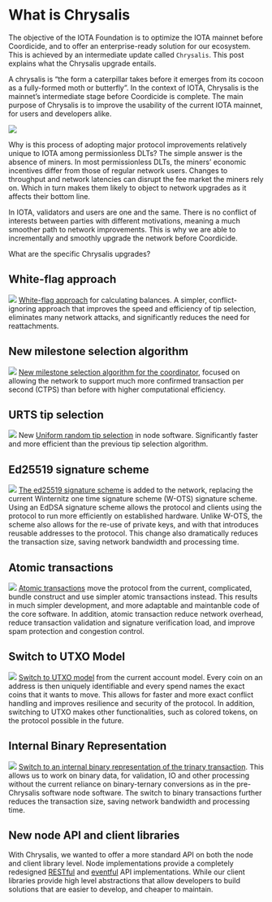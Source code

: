 # What is Chrysalis

The objective of the IOTA Foundation is to optimize the IOTA mainnet before Coordicide, and to offer an enterprise-ready solution for our ecosystem. This is achieved by an intermediate update called `Chrysalis`. This post explains what the Chrysalis upgrade entails.  

A chrysalis is “the form a caterpillar takes before it emerges from its cocoon as a fully-formed moth or butterfly”. In the context of IOTA, Chrysalis is the mainnet’s intermediate stage before Coordicide is complete. The main purpose of Chrysalis is to improve the usability of the current IOTA mainnet, for users and developers alike.

![](./assets/02_path_to.png)

Why is this process of adopting major protocol improvements relatively unique to IOTA among permissionless DLTs? The simple answer is the absence of miners. In most permissionless DLTs, the miners’ economic incentives differ from those of regular network users. Changes to throughput and network latencies can disrupt the fee market the miners rely on. Which in turn makes them likely to object to network upgrades as it affects their bottom line.

In IOTA, validators and users are one and the same. There is no conflict of interests between parties with different motivations, meaning a much smoother path to network improvements. This is why we are able to incrementally and smoothly upgrade the network before Coordicide.

What are the specific Chrysalis upgrades?

## White-flag approach
![](../docs/assets/what_is_chrysalis/01.png)
[White-flag approach](https://iota.cafe/t/conflict-white-flag-mitigate-conflict-spamming-by-ignoring-conflicts/233) for calculating balances. A simpler, conflict-ignoring approach that improves the speed and efficiency of tip selection, eliminates many network attacks, and significantly reduces the need for reattachments.

## New milestone selection algorithm
![](./assets/what_is_chrysalis/02.png)
[New milestone selection algorithm for the coordinator](https://iota.cafe/t/coordinator-improvements/310), focused on allowing the network to support much more confirmed transaction per second (CTPS) than before with higher computational efficiency.

## URTS tip selection
![](./assets/what_is_chrysalis/03.png)
New [Uniform random tip selection](https://github.com/iotaledger/protocol-rfcs/blob/master/text/0008-uniform-random-tip-selection/0008-uniform-random-tip-selection.md) in node software. Significantly faster and more efficient than the previous tip selection algorithm.

## Ed25519 signature scheme
![](./assets/what_is_chrysalis/04.png)
[The ed25519 signature scheme](https://github.com/iotaledger/protocol-rfcs/blob/ee07797acb5940b7dbb5c3411b184ccdc6afdbb1/text/0000-ed25519-signature-scheme/0000-ed25519-signature-scheme.md) is added to the network, replacing the current Winternitz one time signature scheme (W-OTS) signature scheme. Using an EdDSA signature scheme allows the protocol and clients using the protocol to run more efficiently on established hardware. Unlike W-OTS, the scheme also allows for the re-use of private keys, and with that introduces reusable addresses to the protocol. This change also dramatically reduces the transaction size, saving network bandwidth and processing time.

## Atomic transactions
![](./assets/what_is_chrysalis/05.png)
[Atomic transactions](https://github.com/luca-moser/protocol-rfcs/blob/signed-tx-payload/text/0000-transaction-payload/0000-transaction-payload.md) move the protocol from the current, complicated, bundle construct and use simpler atomic transactions instead. This results in much simpler development, and more adaptable and maintanble code of the core software. In addition, atomic transaction reduce network overhead, reduce transaction validation and signature verification load, and improve spam protection and congestion control.

## Switch to UTXO Model
![](./assets/what_is_chrysalis/06.png)
[Switch to UTXO model](https://iota.cafe/t/switching-to-utxo-model-for-balances-colored-coins-easier-conflict-resolution/229) from the current account model. Every coin on an address is then uniquely identifiable and every spend names the exact coins that it wants to move. This allows for faster and more exact conflict handling and improves resilience and security of the protocol. In addition, switching to UTXO makes other functionalities, such as colored tokens, on the protocol possible in the future.

## Internal Binary Representation
![](./assets/what_is_chrysalis/07.png)
[Switch to an internal binary representation of the trinary transaction](https://github.com/luca-moser/protocol-rfcs/blob/signed-tx-payload/text/0000-transaction-payload/0000-transaction-payload.md). This allows us to work on binary data, for validation, IO and other processing without the current reliance on binary-ternary conversions as in the pre-Chrysalis software node software. The switch to binary transactions further reduces the transaction size, saving network bandwidth and processing time.

## New node API and client libraries
With Chrysalis, we wanted to offer a more standard API on both the node and client library level. Node implementations provide a completely redesigned [RESTful](https://editor.swagger.io/?url=https://raw.githubusercontent.com/rufsam/protocol-rfcs/master/text/0026-rest-api/rest-api.yaml) and [eventful](https://playground.asyncapi.io/?load=https://raw.githubusercontent.com/luca-moser/protocol-rfcs/rfc/node-event-api/text/0033-node-event-api/0033-node-event-api.yml) API implementations. While our client libraries provide high level abstractions that allow developers to build solutions that are easier to develop, and cheaper to maintain.

